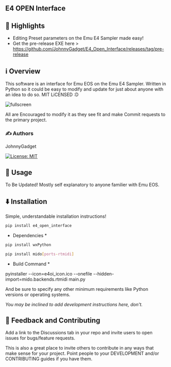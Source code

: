 ## E4 OPEN Interface


## 🌟 Highlights

- Editing Preset parameters on the Emu E4 Sampler made easy!
- Get the pre-release EXE here > https://github.com/JohnnyGadget/E4_Open_Interface/releases/tag/pre-release


## ℹ️ Overview

This software is an interface for Emu EOS on the Emu E4 Sampler. Written in Python so it could be easy to modify and update for just about anyone with an idea to do so. MIT LiCENSED :D

![fullscreen](https://github.com/user-attachments/assets/18129dc0-ed18-4595-9033-91184ed57da6)

All are Encouraged to modify it as they see fit and make Commit requests to the primary project.


### ✍️ Authors

JohnnyGadget

[![License: MIT](https://cdn.prod.website-files.com/5e0f1144930a8bc8aace526c/65dd9eb5aaca434fac4f1c34_License-MIT-blue.svg)](/LICENSE)


## 🚀 Usage

To Be Updated! 
Mostly self explanatory to anyone familier with Emu EOS.


## ⬇️ Installation

Simple, understandable installation instructions!

```bash
pip install e4_open_interface
```

* Dependencies *
```bash
pip install wxPython
```

```bash
pip install mido[ports-rtmidi]
```

* Build Command *
  
pyinstaller --icon=e4oi_icon.ico --onefile  --hidden-import=mido.backends.rtmidi main.py



And be sure to specify any other minimum requirements like Python versions or operating systems.

*You may be inclined to add development instructions here, don't.*


## 💭 Feedback and Contributing

Add a link to the Discussions tab in your repo and invite users to open issues for bugs/feature requests.

This is also a great place to invite others to contribute in any ways that make sense for your project. Point people to your DEVELOPMENT and/or CONTRIBUTING guides if you have them.
